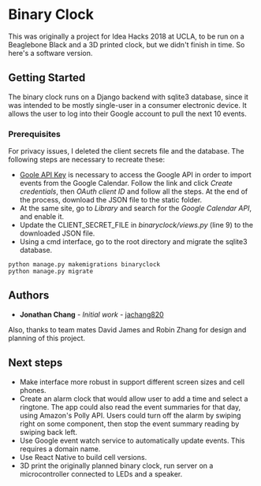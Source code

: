 # Binary Clock

This was originally a project for Idea Hacks 2018 at UCLA, to be run on a Beaglebone Black and a 3D printed clock, but we didn't finish in time. So here's a software version.

## Getting Started

The binary clock runs on a Django backend with sqlite3 database, since it was intended to be mostly single-user in a consumer electronic device. It allows the user to log into their Google account to pull the next 10 events. 

### Prerequisites

For privacy issues, I deleted the client secrets file and the database. The following steps are necessary to recreate these:

* [Goole API Key](https://console.developers.google.com/apis/credentials?project=binary-clock-192007) is necessary to access the Google API in order to import events from the Google Calendar. Follow the link and click *Create credentials*, then *OAuth client ID* and follow all the steps. At the end of the process, download the JSON file to the static folder.
* At the same site, go to *Library* and search for the *Google Calendar API*, and enable it.
* Update the CLIENT_SECRET_FILE in *binaryclock/views.py* (line 9) to the downloaded JSON file.
* Using a cmd interface, go to the root directory and migrate the sqlite3 database.
```
python manage.py makemigrations binaryclock
python manage.py migrate
```

## Authors

* **Jonathan Chang** - *Initial work* - [jachang820](https://github.com/jachang820)

Also, thanks to team mates David James and Robin Zhang for design and planning of this project.

## Next steps

* Make interface more robust in support different screen sizes and cell phones.
* Create an alarm clock that would allow user to add a time and select a ringtone. The app could also read the event summaries for that day, using Amazon's Polly API. Users could turn off the alarm by swiping right on some component, then stop the event summary reading by swiping back left.
* Use Google event watch service to automatically update events. This requires a domain name.
* Use React Native to build cell versions.
* 3D print the originally planned binary clock, run server on a microcontroller connected to LEDs and a speaker.